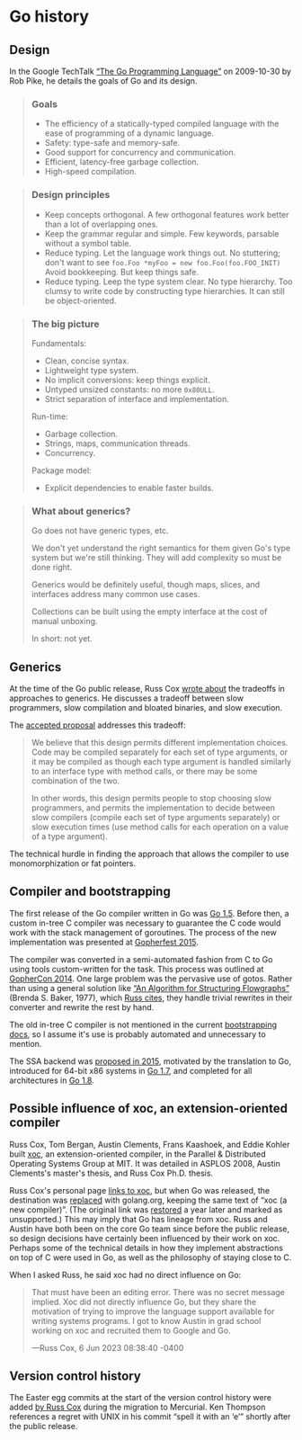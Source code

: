 # Go history

## Design

In the Google TechTalk [“The Go Programming Language”](https://www.youtube.com/watch?v=rKnDgT73v8s)
on 2009-10-30 by Rob Pike, he details the goals of Go and its design.

> ### Goals
>
> - The efficiency of a statically-typed compiled language with the ease of
>   programming of a dynamic language.
> - Safety: type-safe and memory-safe.
> - Good support for concurrency and communication.
> - Efficient, latency-free garbage collection.
> - High-speed compilation.

> ### Design principles
>
> - Keep concepts orthogonal.
>   A few orthogonal features work better than a lot of overlapping ones.
> - Keep the grammar regular and simple.
>   Few keywords, parsable without a symbol table.
> - Reduce typing. Let the language work things out.
>   No stuttering; don't want to see
>   `foo.Foo *myFoo = new foo.Foo(foo.FOO_INIT)`
>   Avoid bookkeeping.
>   But keep things safe.
> - Reduce typing. Leep the type system clear.
>   No type hierarchy. Too clumsy to write code by constructing type
>   hierarchies.
>   It can still be object-oriented.

> ### The big picture
>
> Fundamentals:
> - Clean, concise syntax.
> - Lightweight type system.
> - No implicit conversions: keep things explicit.
> - Untyped unsized constants: no more `0x80ULL`.
> - Strict separation of interface and implementation.
>
> Run-time:
> - Garbage collection.
> - Strings, maps, communication threads.
> - Concurrency.
>
> Package model:
> - Explicit dependencies to enable faster builds.

> ### What about generics?
>
> Go does not have generic types, etc.
>
> We don't yet understand the right semantics for them given Go's type system
> but we're still thinking. They will add complexity so must be done right.
>
> Generics would be definitely useful, though maps, slices, and interfaces
> address many common use cases.
>
> Collections can be built using the empty interface at the cost of manual
> unboxing.
>
> In short: not yet.

## Generics

At the time of the Go public release, Russ Cox [wrote about](https://research.swtch.com/generic)
the tradeoffs in approaches to generics. He discusses a tradeoff between slow
programmers, slow compilation and bloated binaries, and slow execution.

The [accepted proposal](https://go.googlesource.com/proposal/+/master/design/43651-type-parameters.md#implementation)
addresses this tradeoff:

> We believe that this design permits different implementation choices. Code may
> be compiled separately for each set of type arguments, or it may be compiled
> as though each type argument is handled similarly to an interface type with
> method calls, or there may be some combination of the two.
>
> In other words, this design permits people to stop choosing slow programmers,
> and permits the implementation to decide between slow compilers (compile each
> set of type arguments separately) or slow execution times (use method calls
> for each operation on a value of a type argument).

The technical hurdle in finding the approach that allows the compiler to use
monomorphization or fat pointers.

## Compiler and bootstrapping

The first release of the Go compiler written in Go was [Go 1.5](https://go.dev/doc/go1.5).
Before then, a custom in-tree C compiler was necessary to guarantee the C code
would work with the stack management of goroutines. The process of the new
implementation was presented at [Gopherfest 2015](https://go.dev/talks/2015/gogo.slide).

The compiler was converted in a semi-automated fashion from C to Go using tools
custom-written for the task. This process was outlined at [GopherCon 2014](https://go.dev/talks/2014/c2go.slide).
One large problem was the pervasive use of gotos. Rather than using a general
solution like [“An Algorithm for Structuring Flowgraphs”](https://dl.acm.org/doi/10.1145/321992.321999)
(Brenda S. Baker, 1977), which [Russ cites](https://go.dev/talks/2014/c2go.slide#40),
they handle trivial rewrites in their converter and rewrite the rest by hand.

The old in-tree C compiler is not mentioned in the current [bootstrapping docs](https://go.dev/doc/install/source#go14),
so I assume it's use is probably automated and unnecessary to mention.

The SSA backend was [proposed in 2015](https://docs.google.com/document/d/1szwabPJJc4J-igUZU4ZKprOrNRNJug2JPD8OYi3i1K0/edit),
motivated by the translation to Go, introduced for 64-bit x86 systems in
[Go 1.7](https://go.dev/doc/go1.7#compiler), and completed for all architectures
in [Go 1.8](https://go.dev/doc/go1.8#compiler).

## Possible influence of xoc, an extension-oriented compiler

Russ Cox, Tom Bergan, Austin Clements, Frans Kaashoek, and Eddie Kohler built
[xoc](https://pdos.csail.mit.edu/archive/xoc/), an extension-oriented compiler,
in the Parallel & Distributed Operating Systems Group at MIT. It was detailed in
ASPLOS 2008, Austin Clements's master's thesis, and Russ Cox Ph.D. thesis.

Russ Cox's personal page [links to xoc](http://web.archive.org/web/20080317094230/http://swtch.com:80/~rsc/),
but when Go was released, the destination was [replaced](http://web.archive.org/web/20091215124447/http://swtch.com:80/~rsc)
with golang.org, keeping the same text of “xoc (a new compiler)”. (The original
link was [restored](http://web.archive.org/web/20100724161716/http://swtch.com:80/~rsc/)
a year later and marked as unsupported.) This may imply that Go has lineage from
xoc. Russ and Austin have both been on the core Go team since before the public
release, so design decisions have certainly been influenced by their work on
xoc. Perhaps some of the technical details in how they implement abstractions on
top of C were used in Go, as well as the philosophy of staying close to C.

When I asked Russ, he said xoc had no direct influence on Go:

> That must have been an editing error. There was no secret message implied. Xoc
> did not directly influence Go, but they share the motivation of trying to
> improve the language support available for writing systems programs. I got to
> know Austin in grad school working on xoc and recruited them to Google and Go.
>
> —Russ Cox, 6 Jun 2023 08:38:40 -0400

## Version control history

The Easter egg commits at the start of the version control history were added
[by Russ Cox](https://research.swtch.com/govcs) during the migration to
Mercurial. Ken Thompson references a regret with UNIX in his commit “spell it
with an ‘e’” shortly after the public release.
